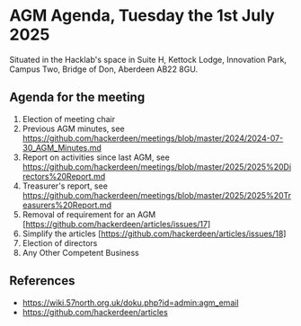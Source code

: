 # AGM Agenda, Tuesday the 1st July 2025

Situated in the Hacklab's space in Suite H, Kettock Lodge, Innovation Park, Campus Two, Bridge of Don, Aberdeen AB22 8GU.


## Agenda for the meeting

1. Election of meeting chair
2. Previous AGM minutes, see https://github.com/hackerdeen/meetings/blob/master/2024/2024-07-30_AGM_Minutes.md
3. Report on activities since last AGM, see https://github.com/hackerdeen/meetings/blob/master/2025/2025%20Directors%20Report.md
4. Treasurer's report, see https://github.com/hackerdeen/meetings/blob/master/2025/2025%20Treasurers%20Report.md
5. Removal of requirement for an AGM [https://github.com/hackerdeen/articles/issues/17]
6. Simplify the articles [https://github.com/hackerdeen/articles/issues/18]
7. Election of directors
8. Any Other Competent Business



## References

* https://wiki.57north.org.uk/doku.php?id=admin:agm_email
* https://github.com/hackerdeen/articles
